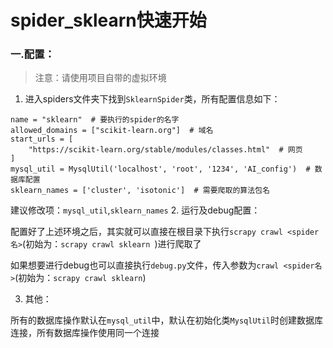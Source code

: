 # spider_sklearn快速开始
### 一.配置：
> 注意：请使用项目自带的虚拟环境

1. 进入spiders文件夹下找到`SklearnSpider`类，所有配置信息如下：
```
name = "sklearn"  # 要执行的spider的名字
allowed_domains = ["scikit-learn.org"]  # 域名
start_urls = [
    "https://scikit-learn.org/stable/modules/classes.html"  # 网页
]
mysql_util = MysqlUtil('localhost', 'root', '1234', 'AI_config')  # 数据库配置
sklearn_names = ['cluster', 'isotonic']  # 需要爬取的算法包名
```
建议修改项：`mysql_util`,`sklearn_names`
2. 运行及debug配置：

配置好了上述环境之后，其实就可以直接在根目录下执行`scrapy crawl <spider名>`(初始为：`scrapy crawl sklearn
`)进行爬取了

如果想要进行debug也可以直接执行`debug.py`文件，传入参数为`crawl <spider名>`(初始为：`scrapy crawl sklearn`)

3. 其他：

所有的数据库操作默认在`mysql_util`中，默认在初始化类`MysqlUtil`时创建数据库连接，所有数据库操作使用同一个连接